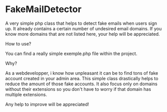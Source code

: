 FakeMailDetector
================

A very simple php class that helps to detect fake emails when users sign up.
It already contains a certain number of undesired email domains.
If you know more domains that are not listed here, your help will be appreciated.


How to use?

You can find a really simple exemple.php file within the project.


Why?

As a webdevelopper, i know how unpleasant it can be to find tons of fake account created in your admin area. 
This simple class drastically helps to reduce the amount of those fake accounts.
It also focus only on domains without their extensions so you don't have to worry if that domain has multiple extensions.

Any help to improve will be appreciated!